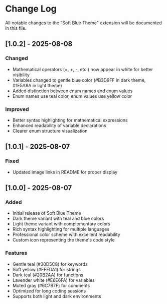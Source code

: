 # Change Log

All notable changes to the "Soft Blue Theme" extension will be documented in this file.

## [1.0.2] - 2025-08-08

### Changed
- Mathematical operators (=, +, -, etc.) now appear in white for better visibility
- Variables changed to gentle blue color (#B3D9FF in dark theme, #1E5A8A in light theme)
- Added distinction between enum names and enum values
- Enum names use teal color, enum values use yellow color

### Improved
- Better syntax highlighting for mathematical expressions
- Enhanced readability of variable declarations
- Clearer enum structure visualization

## [1.0.1] - 2025-08-07

### Fixed
- Updated image links in README for proper display

## [1.0.0] - 2025-08-07

### Added
- Initial release of Soft Blue Theme
- Dark theme variant with teal and blue colors
- Light theme variant with complementary colors
- Rich syntax highlighting for multiple languages
- Professional color scheme with excellent readability
- Custom icon representing the theme's code style

### Features
- Gentle teal (#30D5C8) for keywords
- Soft yellow (#FFEDA1) for strings
- Dark teal (#20B2AA) for functions
- Lavender white (#E6E6FA) for variables
- Muted gray (#6C7B7F) for comments
- Optimized for long coding sessions
- Supports both light and dark environments
